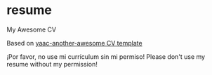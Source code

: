 # resume
My Awesome CV

Based on [yaac-another-awesome CV template](https://github.com/darwiin/yaac-another-awesome-cv) 

 ¡Por favor, no use mi currículum sin mi permiso!
Please don't use my resume without my permission! 

